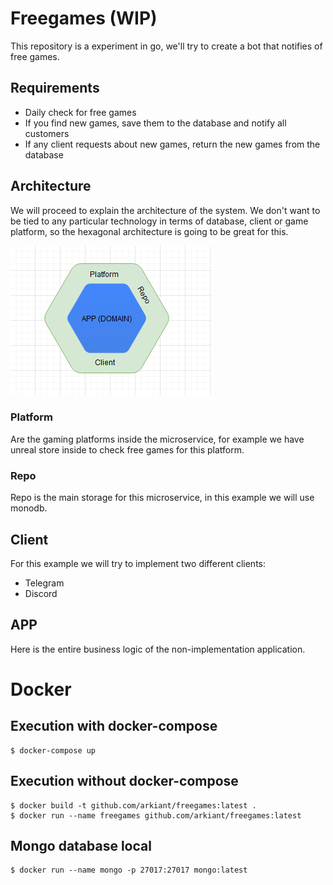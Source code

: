 # Freegames (WIP)

This repository is a experiment in go, we'll try to create a bot that notifies of free games.

## Requirements

- Daily check for free games
- If you find new games, save them to the database and notify all customers
- If any client requests about new games, return the new games from the database

## Architecture

We will proceed to explain the architecture of the system. We don't want to be tied to any particular technology in terms of database, client or game platform, so the hexagonal architecture is going to be great for this.

![architecture](./docs/architecture.png)

### Platform

Are the gaming platforms inside the microservice, for example we have unreal store inside to check free games for this platform.

### Repo

Repo is the main storage for this microservice, in this example we will use monodb.

## Client

For this example we will try to implement two different clients:

- Telegram
- Discord

## APP

Here is the entire business logic of the non-implementation application.

# Docker

## Execution with docker-compose

```
$ docker-compose up
```

## Execution without docker-compose

```
$ docker build -t github.com/arkiant/freegames:latest .
$ docker run --name freegames github.com/arkiant/freegames:latest
```

## Mongo database local

```
$ docker run --name mongo -p 27017:27017 mongo:latest
```
